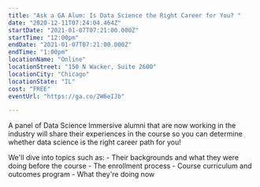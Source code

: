 ```yaml
---
title: "Ask a GA Alum: Is Data Science the Right Career for You? "
date: "2020-12-11T07:24:04.464Z"
startDate: "2021-01-07T07:21:00.000Z"
startTime: "12:00pm"
endDate: "2021-01-07T07:21:00.000Z"
endTime: "1:00pm"
locationName: "Online"
locationStreet: "150 N Wacker, Suite 2600"
locationCity: "Chicago"
locationState: "IL"
cost: "FREE"
eventUrl: "https://ga.co/2W6eIJb"

---
```


A panel of Data Science Immersive alumni that are now working in the industry will share their experiences in the course so you can determine whether data science is the right career path for you!

We'll dive into topics such as: - Their backgrounds and what they were doing before the course - The enrollment process - Course curriculum and outcomes program - What they're doing now

